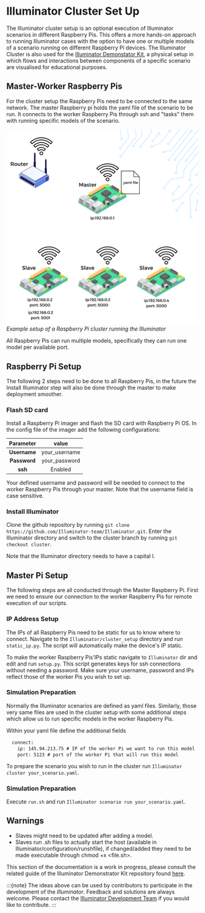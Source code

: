# Illuminator Cluster Set Up

The Illuminator cluster setup is an optional execution of Illuminator scenarios in different Raspberry Pis. This offers a more hands-on approach to running Illuminator cases with the option to have one or multiple models of a scenario running on different Raspberry Pi devices. The Illuminator Cluster is also used for the [Illuminator Demonstator Kit](https://github.com/Illuminator-team/Illuminator-Demonstrator), a physical setup in which flows and interactions between components of a specific scenario are visualised for educational purposes. 

## Master-Worker Raspberry Pis
For the cluster setup the Raspberry Pis need to be connected to the same network. The master Raspberry pi holds the yaml file of the scenario to be run. It connects to the worker Raspberry Pis through ssh and "tasks" them with running specific models of the scenario. 

![alt text](https://raw.githubusercontent.com/Illuminator-team/Illuminator-Demonstrator/refs/heads/main/figs/image-1.png?token=GHSAT0AAAAAAC4762D6BQXODDXAGXTGH4AY2BDHTVQ)
*Example setup of a Raspberry Pi cluster running the Illuminator*


All Raspberry Pis can run multiple models, specifically they can run one model per available port. 

## Raspberry Pi Setup

The following 2 steps need to be done to all Raspberry Pis, in the future the Install Illuminator step will also be done through the master to make deployment smoother.

### Flash SD card

Install a Raspberry Pi imager and flash the SD card with Raspberry Pi OS.
In the config file of the imager add the following configurations:

| **Parameter** | value |
|:------------:|:-------------:|
| **Username** | your_username |
| **Password** | your_password |
|    **ssh**   |    Enabled    |

Your defined username and password will be needed to connect to the worker Raspberry Pis through your master. Note that the username field is case sensitive.

### Install Illuminator

Clone the github repository by running `git clone https://github.com/Illuminator-team/Illuminator.git`. Enter the Illuminator directory and switch to the cluster branch by running `git checkout cluster`. 

Note that the Illuminator directory needs to have a capital I.

## Master Pi Setup
The following steps are all conducted through the Master Raspberry Pi. First we need to ensure our connection to the worker Raspberry Pis for remote execution of our scripts.

### IP Address Setup

The IPs of all Raspberry Pis need to be static for us to know where to connect. Navigate to the `Illuminator/cluster_setup` directory and run `static_ip.py`. The script will automatically make the device's IP static.

To make the worker Raspberry Pis'IPs static navigate to `Illuminator` dir and edit and run `setup.py`. This script generates keys for ssh connections without needing a password. Make sure your username, password and IPs reflect those of the worker Pis you wish to set up.

### Simulation Preparation

Normally the Illuminator scenarios are defined as yaml files. Similarly, those very same files are used in the cluster setup with some additional steps which allow us to run specific models in the worker Raspberry Pis.

Within your yaml file define the additional fields
```
  connect:
    ip: 145.94.213.75 # IP of the worker Pi we want to run this model
    port: 5123 # port of the worker Pi that will run this model
```
To prepare the scenario you wish to run in the cluster run `Illuminator cluster your_scenario.yaml`.

### Simulation Preparation

Execute `run.sh` and run `Illuminator scenario run your_scenario.yaml`.

## Warnings

- Slaves might need to be updated after adding a model.
- Slaves run .sh files to actually start the host (available in Illuminator/configuration/runshfile), if changed/added they need to be made executable through chmod +x <file.sh>.

This section of the documentation is a work in progress, please consult the related guide of the Illuminator Demonstrator Kit repository found [here](https://github.com/Illuminator-team/Illuminator-Demonstrator).

<!-- We are currently working on automating some of the steps to deploy the **Illuminator** on a Raspberry Pi cluster. 
The main idea of this line of development is to simplify the number of steps required to install and enable simulations, after the networking of the cluster is completed. The following are some of the goals we will like to achieve:

1. **Installation:** it shall be possible to install the 'Illuminator' on each *client* and *server* with a single command on the terminal. For example: `pip install illuminator`. This  will remove the burden of copying the source code to to each client and server imposed by the current implementation. Achieving this will make goal (2) more feasible.   
2. **Model accessibility:** it shall be possible for the *server* to run models in any *client* by using the `lxterminal` command, with a command such as:
     `lxterminal -e ssh illuminator@192.168.0.1 'illuminator cluster run <model-name> --remote'`. Where the `--remote` flag must tell *Mosaik* that the simulation will run in a distributed environment (cluster). In the current implementation, one has to specified the path to the Python file containing the model (usually a directoy on the client). However, that is harder to maintain because new versions of the Illuminator rely on the source code and not on Python wheels or TARs. Therefore, the focus here should be on making sure that once the Illuminator is installed to the Python path, then all models are accessible at the OS level and they can be run in *remote* model. 
3. **Business logic for cluster scenarios:** shall develop the business logic to use the information in (`connect`) in the [scenario configuration file](../user/config-file.md) to start simulators on the clienst; such that, for example, calling `illuminator cluster <scenario.yaml>` reads on which client a model should be started, and start the relevant simulators on that client and runs the simulation. -->

:::{note}
The ideas above can be used by contributors to participate in the development of the *Illuminator*. Feedback and solutions are always welcome. Please contact the [Illuminator Development Team](mailto:illuminator@tudelft.nl) if you would like to contribute.
:::